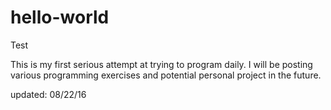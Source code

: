 # hello-world
Test

This is my first serious attempt at trying to program daily.
I will be posting various programming exercises and potential personal project in the future.

updated:  08/22/16
